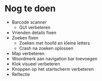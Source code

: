 # Nog te doen
* Barcode scanner
    - GUI verbeteren
* Vrienden details fixen
* Zoeken fixen
    - Zoeken met hoofd en kleine letters
    - Crash na zoeken oplossen
* Map verbeteren
* Woordmerk aan navigation bar toevoegen
* Klok visueel verbeteren
* Knoppen op het startscherm verbeteren
* Reflectie
